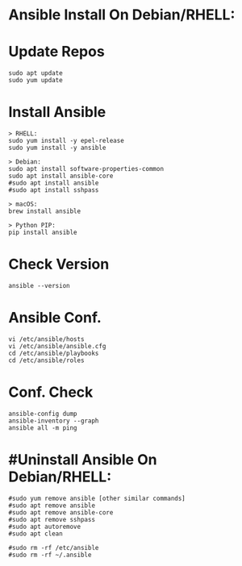 # Ansible Install On Debian/RHELL:

# Update Repos
```
sudo apt update
sudo yum update
```
# Install Ansible
```
> RHELL:
sudo yum install -y epel-release
sudo yum install -y ansible

> Debian:
sudo apt install software-properties-common
sudo apt install ansible-core
#sudo apt install ansible
#sudo apt install sshpass

> macOS:
brew install ansible

> Python PIP:
pip install ansible
```
# Check Version
```
ansible --version
```
# Ansible Conf.
```
vi /etc/ansible/hosts
vi /etc/ansible/ansible.cfg
cd /etc/ansible/playbooks
cd /etc/ansible/roles
```
# Conf. Check
```
ansible-config dump
ansible-inventory --graph
ansible all -m ping
```
# #Uninstall Ansible On Debian/RHELL:
```
#sudo yum remove ansible [other similar commands]
#sudo apt remove ansible
#sudo apt remove ansible-core
#sudo apt remove sshpass
#sudo apt autoremove
#sudo apt clean

#sudo rm -rf /etc/ansible
#sudo rm -rf ~/.ansible
```
